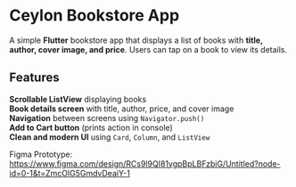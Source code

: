 # Ceylon Bookstore App  

A simple **Flutter** bookstore app that displays a list of books with **title, author, cover image, and price**. Users can tap on a book to view its details.  

##  Features  
**Scrollable ListView** displaying books  
**Book details screen** with title, author, price, and cover image  
**Navigation** between screens using `Navigator.push()`  
**Add to Cart button** (prints action in console)  
**Clean and modern UI** using `Card`, `Column`, and `ListView`  

Figma Prototype:
https://www.figma.com/design/RCs9l9QI81ygpBpLBFzbiG/Untitled?node-id=0-1&t=ZmcOlG5GmdvDeaiY-1



